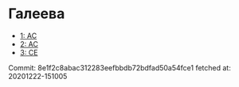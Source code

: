 # Галеева
- [1: AC](1.md)
- [2: AC](2.md)
- [3: CE](3.md)

Commit: 8e1f2c8abac312283eefbbdb72bdfad50a54fce1
 fetched at: 20201222-151005
